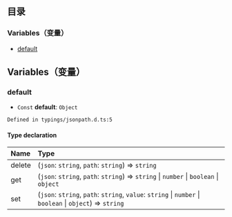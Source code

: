 ## 目录

### Variables（变量）

- [default](#default)

## Variables（变量）

[](id:default)
### default
- `Const` **default**: `Object`

```
Defined in typings/jsonpath.d.ts:5
```



#### Type declaration
| Name | Type |
| :------ | :------ |
| delete | (`json`: `string`, `path`: `string`) => `string` |
| get | (`json`: `string`, `path`: `string`) => `string` \| `number` \| `boolean` \| `object` |
| set | (`json`: `string`, `path`: `string`, `value`: `string` \| `number` \| `boolean` \| `object`) => `string` |


